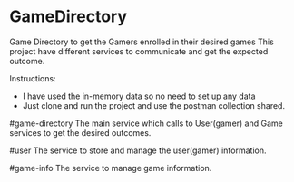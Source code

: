 # GameDirectory
Game Directory to get the Gamers enrolled in their desired games
This project have different services to communicate and get the expected outcome.

Instructions:
- I have used the in-memory data so no need to set up any data 
- Just clone and run the project and use the postman collection shared.

#game-directory
The main service which calls to User(gamer) and Game services to get the desired outcomes.

#user
The service to store and manage the user(gamer) information. 

#game-info
The service to manage game information.